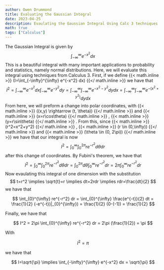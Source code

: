 ```yaml
---
author: Owen Drummond
title: Evaluating the Gaussian Integral
date: 2023-04-25
description: Evaulating the Gaussian Integral Using Calc 3 techniques
math: true
tags: ["Calculus"]
---
```


The Gaussian Integral is given by 
$$
\int_{-\infty}^{\infty} e^{-x^2} dx
$$
This is a beautiful integral with many important applications to probability and statistics, namely normal distributions. Here, we will evaluate this integral using techniques from Calculus 3. First, if we define
{{< math.inline >}}
\(I=\int_{-\infty}^{\infty} e^{-x^2} dx\)
{{</ math.inline >}} 
we have that 
$$
I^2=\int_{-\infty}^{\infty} e^{-x^2} dx \int_{-\infty}^{\infty} e^{-y^2} dy= \int_{-\infty}^{\infty} \int_{-\infty}^{\infty} e^{-x^2-y^2} dy dx= \int_{-\infty}^{\infty} \int_{-\infty}^{\infty} e^{-(x^2+y^2)} dy dx
$$
From here, we will preform a change into polar coordinates, with 
{{< math.inline >}}
\((x,y) \rightarrow (t, \theta)\)
{{</ math.inline >}} 
and 
{{< math.inline >}}
\(x=r\cos\theta\)
{{</ math.inline >}}
,
{{< math.inline >}}
\(y=r\sin\theta\)
{{</ math.inline >}}
. From this, since
{{< math.inline >}}
\(r^2=x^2+y^2\)
{{</ math.inline >}}
,
{{< math.inline >}}
\(r \in (0,\infty)\)
{{</ math.inline >}}
and
{{< math.inline >}}
\(\theta \in (0, 2\pi)\)
{{</ math.inline >}}
we have that our integral is now
$$
I^2=\int_{0}^{\infty} \int_{0}^{2\pi} re^{-r^2} d\theta dr
$$
after this change of coordinates. By Fubini's theorem, we have that
$$
I^2=\int_{0}^{\infty} \int_{0}^{2\pi} re^{-r^2} d\theta dr = \int_{0}^{2\pi} d\theta \int_{0}^{\infty} re^{-r^2} dr = 2\pi \int_{0}^{\infty} re^{-r^2} dr
$$
Now evaulating this integral of one dimension with the substitution 
$$
t=r^2 \implies \sqrt{t}=r \implies dt=2rdr \implies rdr=\frac{dt}{2}
$$
we have that

$$
\int_{0}^{\infty} re^{-r^2} dr = \int_{0}^{\infty} \frac{e^{-t}}{2} dt = \frac{1}{2} (-e^{-t})|_{0}^{\infty}) = \frac{1}{2} (0-(-1)) = \frac{1}{2}
$$

Finally, we have that

$$
I^2 = 2\pi \int_{0}^{\infty} re^{-r^2} dr = 2\pi (\frac{1}{2}) = \pi
$$

With

$$
I^2=\pi
$$

we have that 

$$
I=\sqrt{\pi} \implies \int_{-\infty}^{\infty} e^{-x^2} dx = \sqrt{\pi}
$$
